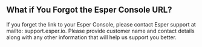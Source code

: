 ## What if You Forgot the Esper Console URL?

  

If you forget the link to your Esper Console, please contact Esper support at mailto: support.esper.io. Please provide customer name and contact details along with any other information that will help us support you better.